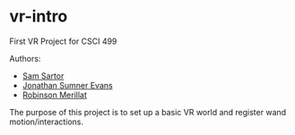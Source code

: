 # vr-intro
First VR Project for CSCI 499

Authors:

- [Sam Sartor](https://github.com/samsartor)
- [Jonathan Sumner Evans](https://github.com/sumnerevans)
- [Robinson Merillat](https://github.com/BloodRaine)

The purpose of this project is to set up a basic VR world and register wand
motion/interactions.
